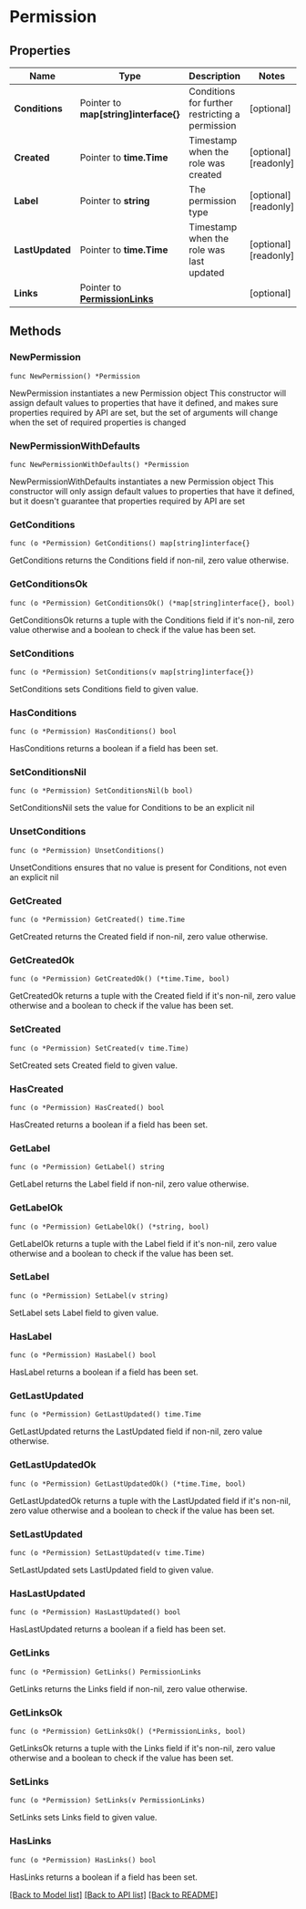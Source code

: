 # Permission

## Properties

Name | Type | Description | Notes
------------ | ------------- | ------------- | -------------
**Conditions** | Pointer to **map[string]interface{}** | Conditions for further restricting a permission | [optional] 
**Created** | Pointer to **time.Time** | Timestamp when the role was created | [optional] [readonly] 
**Label** | Pointer to **string** | The permission type | [optional] [readonly] 
**LastUpdated** | Pointer to **time.Time** | Timestamp when the role was last updated | [optional] [readonly] 
**Links** | Pointer to [**PermissionLinks**](PermissionLinks.md) |  | [optional] 

## Methods

### NewPermission

`func NewPermission() *Permission`

NewPermission instantiates a new Permission object
This constructor will assign default values to properties that have it defined,
and makes sure properties required by API are set, but the set of arguments
will change when the set of required properties is changed

### NewPermissionWithDefaults

`func NewPermissionWithDefaults() *Permission`

NewPermissionWithDefaults instantiates a new Permission object
This constructor will only assign default values to properties that have it defined,
but it doesn't guarantee that properties required by API are set

### GetConditions

`func (o *Permission) GetConditions() map[string]interface{}`

GetConditions returns the Conditions field if non-nil, zero value otherwise.

### GetConditionsOk

`func (o *Permission) GetConditionsOk() (*map[string]interface{}, bool)`

GetConditionsOk returns a tuple with the Conditions field if it's non-nil, zero value otherwise
and a boolean to check if the value has been set.

### SetConditions

`func (o *Permission) SetConditions(v map[string]interface{})`

SetConditions sets Conditions field to given value.

### HasConditions

`func (o *Permission) HasConditions() bool`

HasConditions returns a boolean if a field has been set.

### SetConditionsNil

`func (o *Permission) SetConditionsNil(b bool)`

 SetConditionsNil sets the value for Conditions to be an explicit nil

### UnsetConditions
`func (o *Permission) UnsetConditions()`

UnsetConditions ensures that no value is present for Conditions, not even an explicit nil
### GetCreated

`func (o *Permission) GetCreated() time.Time`

GetCreated returns the Created field if non-nil, zero value otherwise.

### GetCreatedOk

`func (o *Permission) GetCreatedOk() (*time.Time, bool)`

GetCreatedOk returns a tuple with the Created field if it's non-nil, zero value otherwise
and a boolean to check if the value has been set.

### SetCreated

`func (o *Permission) SetCreated(v time.Time)`

SetCreated sets Created field to given value.

### HasCreated

`func (o *Permission) HasCreated() bool`

HasCreated returns a boolean if a field has been set.

### GetLabel

`func (o *Permission) GetLabel() string`

GetLabel returns the Label field if non-nil, zero value otherwise.

### GetLabelOk

`func (o *Permission) GetLabelOk() (*string, bool)`

GetLabelOk returns a tuple with the Label field if it's non-nil, zero value otherwise
and a boolean to check if the value has been set.

### SetLabel

`func (o *Permission) SetLabel(v string)`

SetLabel sets Label field to given value.

### HasLabel

`func (o *Permission) HasLabel() bool`

HasLabel returns a boolean if a field has been set.

### GetLastUpdated

`func (o *Permission) GetLastUpdated() time.Time`

GetLastUpdated returns the LastUpdated field if non-nil, zero value otherwise.

### GetLastUpdatedOk

`func (o *Permission) GetLastUpdatedOk() (*time.Time, bool)`

GetLastUpdatedOk returns a tuple with the LastUpdated field if it's non-nil, zero value otherwise
and a boolean to check if the value has been set.

### SetLastUpdated

`func (o *Permission) SetLastUpdated(v time.Time)`

SetLastUpdated sets LastUpdated field to given value.

### HasLastUpdated

`func (o *Permission) HasLastUpdated() bool`

HasLastUpdated returns a boolean if a field has been set.

### GetLinks

`func (o *Permission) GetLinks() PermissionLinks`

GetLinks returns the Links field if non-nil, zero value otherwise.

### GetLinksOk

`func (o *Permission) GetLinksOk() (*PermissionLinks, bool)`

GetLinksOk returns a tuple with the Links field if it's non-nil, zero value otherwise
and a boolean to check if the value has been set.

### SetLinks

`func (o *Permission) SetLinks(v PermissionLinks)`

SetLinks sets Links field to given value.

### HasLinks

`func (o *Permission) HasLinks() bool`

HasLinks returns a boolean if a field has been set.


[[Back to Model list]](../README.md#documentation-for-models) [[Back to API list]](../README.md#documentation-for-api-endpoints) [[Back to README]](../README.md)


